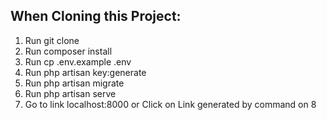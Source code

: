 ## When Cloning this Project:
1. Run git clone <my-cool-project> <br>
2. Run composer install <br>
3. Run cp .env.example .env <br>
4. Run php artisan key:generate <br>
5. Run php artisan migrate <br>
6. Run php artisan serve <br>
7. Go to link localhost:8000 or Click on Link generated by command on 8<br>

